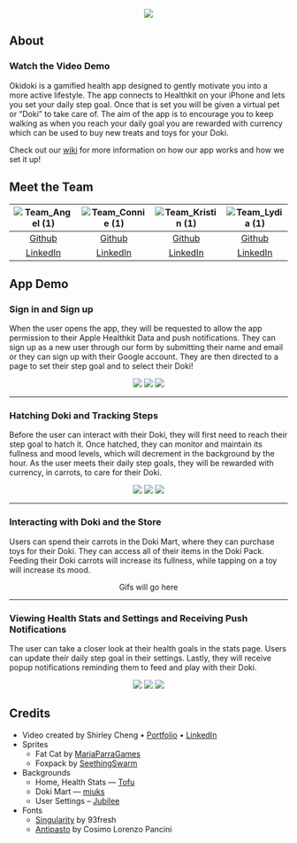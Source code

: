 <p align="center"> <img src="https://user-images.githubusercontent.com/46302411/179603767-d2abeac6-b01e-482b-8e5d-7d1c2597a585.png" /> </p>

## About

### Watch the Video Demo

Okidoki is a gamified health app designed to gently motivate you into a more active lifestyle. The app connects to Healthkit on your iPhone and lets you set your daily step goal. Once that is set you will be given a virtual pet or “Doki” to take care of. The aim of the app is to encourage you to keep walking as when you reach your daily goal you are rewarded with currency which can be used to buy new treats and toys for your Doki. 

Check out our [wiki](https://github.com/CharismaticCarrots/Okidoki/wiki) for more information on how our app works and how we set it up!



## Meet the Team

![Team_Angel (1)](https://user-images.githubusercontent.com/101146704/179840255-6980561d-0435-4ee7-9d70-d2dacb5a97d9.png)  | ![Team_Connie (1)](https://user-images.githubusercontent.com/101146704/179840276-df1dd862-407d-427e-8a2b-88c3da701bcb.png) | ![Team_Kristin (1)](https://user-images.githubusercontent.com/101146704/179840287-e3585a2f-398d-4bb8-a660-08675df1e18d.png)  | ![Team_Lydia (1)](https://user-images.githubusercontent.com/101146704/179840299-91379a54-aeee-405e-93c5-7e16aae9d2a4.png) |
|     :---:     |     :---:     |     :---:     |     :---:     |
| [Github](https://github.com/angely119)  | [Github](https://github.com/Conniec321)  | [Github](https://github.com/kristinlam)  | [Github](https://github.com/lydiakwa)  |
| [LinkedIn](https://www.linkedin.com/in/angel-yang-pharmd/)  | [LinkedIn](https://www.linkedin.com/in/conniekaichan/)  | [LinkedIn](https://www.linkedin.com/in/kristin-lam/)  | [LinkedIn](https://www.linkedin.com/in/lydia-kwa/)



## App Demo

### Sign in and Sign up

When the user opens the app, they will be requested to allow the app permission to their Apple Healthkit Data and push notifications. They can sign up as a new user through our form by submitting their name and email or they can sign up with their Google account. They are then directed to a page to set their step goal and to select their Doki!

<p align="center">
<img src="https://media.giphy.com/media/eDSEThmrhVSg7tueam/giphy.gif" />
<img src="https://media.giphy.com/media/areJPpYHgv2W77TXKL/giphy.gif" />
<img src="https://media.giphy.com/media/nuTWTnr7MQSDtylhEp/giphy.gif" />
</p>

---
### Hatching Doki and Tracking Steps

Before the user can interact with their Doki, they will first need to reach their step goal to hatch it. Once hatched, they can monitor and maintain its fullness and mood levels, which will decrement in the background by the hour. As the user meets their daily step goals, they will be rewarded with currency, in carrots, to care for their Doki.

<p align="center">
<img src="https://media.giphy.com/media/U7leoWCrDmLr88r026/giphy.gif" />
<img src="https://media.giphy.com/media/TINdQhqSkbee6qEJ1d/giphy.gif" />
<img src="https://media.giphy.com/media/jtLF2Vl9wJjDFYTTlq/giphy.gif" />
</p>

---
### Interacting with Doki and the Store

Users can spend their carrots in the Doki Mart, where they can purchase toys for their Doki. They can access all of their items in the Doki Pack. Feeding their Doki carrots will increase its fullness, while tapping on a toy will increase its mood.
<p align="center">Gifs will go here</p>

---
### Viewing Health Stats and Settings and Receiving Push Notifications

The user can take a closer look at their health goals in the stats page. Users can update their daily step goal in their settings. Lastly, they will receive popup notifications reminding them to feed and play with their Doki. 


<p align="center">
      <img src="https://media.giphy.com/media/0dOuXZJLrcg84JTHZ9/giphy.gif" />          
      <img src="https://media.giphy.com/media/7jiyuwTR37FaNw1hLN/giphy.gif" />         
      <img src="https://media.giphy.com/media/GjpdcCUga7V56q8NOe/giphy.gif" />
</p>



## Credits

* Video created by Shirley Cheng • [Portfolio](https://www.shirleycheng.work/) • [LinkedIn](https://www.linkedin.com/in/shirleyness/)
* Sprites
  * Fat Cat by [MariaParraGames](https://mariaparragames.itch.io/)
  * Foxpack by [SeethingSwarm](https://seethingswarm.itch.io/)
* Backgrounds
  * Home, Health Stats — [Tofu](https://twitter.com/TofuPixel)
  * Doki Mart — [miuks](https://twitter.com/sheepscreed)
  * User Settings – [Jubilee](https://twitter.com/16pxl)
* Fonts
  * [Singularity](https://www.dafont.com/FR/singularity-2.font) by 93fresh
  * [Antipasto](https://www.dafont.com/antipasto.font) by Cosimo Lorenzo Pancini
